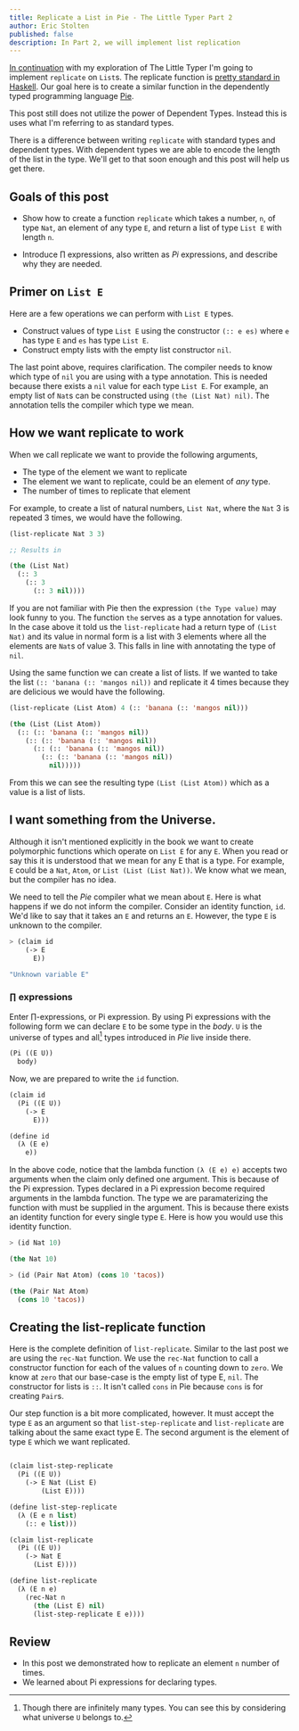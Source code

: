 ```yaml
---
title: Replicate a List in Pie - The Little Typer Part 2
author: Eric Stolten
published: false
description: In Part 2, we will implement list replication
---
```


[In
continuation](../2019-01-27-reflections-on-dependent-type-theory-with-the-little-typer-part-1/index.html)
with my exploration of The Little Typer I'm going to implement
`replicate` on `List`s. The replicate function is [pretty standard in
Haskell](https://www.stackage.org/haddock/lts-13.5/base-4.12.0.0/Prelude.html#v:replicate). Our
goal here is to create a similar function in the dependently typed
programming language
[Pie](https://docs.racket-lang.org/pie/index.html#%28def._%28%28lib._pie%2Fmain..rkt%29._rec-.Nat%29%29).

This post still does not utilize the power of Dependent Types. Instead
this is uses what I'm referring to as standard types.

There is a difference between writing `replicate` with standard types
and dependent types. With dependent types we are able to encode the
length of the list in the type. We'll get to that soon enough and this
post will help us get there.

## Goals of this post

* Show how to create a function `replicate` which takes a number, `n`,
  of type `Nat`, an element of any type `E`, and return a list of type
  `List E` with length `n`.

* Introduce ∏ expressions, also written as _Pi_ expressions, and
  describe why they are needed.

## Primer on `List E`

Here are a few operations we can perform with `List E` types.

- Construct values of type `List E` using the constructor `(:: e es)`
  where `e` has type `E` and `es` has type `List E`.
- Construct empty lists with the empty list constructor `nil`.

The last point above, requires clarification. The compiler needs to
know which type of `nil` you are using with a type annotation. This is
needed because there exists a `nil` value for each type `List E`.  For
example, an empty list of `Nat`s can be constructed using `(the (List
Nat) nil)`. The annotation tells the compiler which type we mean.

## How we want replicate to work

When we call replicate we want to provide the following arguments,

- The type of the element we want to replicate
- The element we want to replicate, could be an element of _any_ type.
- The number of times to replicate that element

For example, to create a list of natural numbers, `List Nat`, where
the `Nat` 3 is repeated 3 times, we would have the following.

~~~ {.lisp .html}
(list-replicate Nat 3 3)

;; Results in

(the (List Nat)
  (:: 3
    (:: 3
      (:: 3 nil))))
~~~

If you are not familiar with Pie then the expression `(the Type
value)` may look funny to you. The function `the` serves as a type
annotation for values. In the case above it told us the
`list-replicate` had a return type of `(List Nat)` and its value in
normal form is a list with 3 elements where all the elements are
`Nat`s of value 3. This falls in line with annotating the type of `nil`.

Using the same function we can create a list of lists. If we wanted to
take the list `(:: 'banana (:: 'mangos nil))` and replicate it 4 times
because they are delicious we would have the following.

~~~ {.lisp .html}
(list-replicate (List Atom) 4 (:: 'banana (:: 'mangos nil)))

(the (List (List Atom))
  (:: (:: 'banana (:: 'mangos nil))
    (:: (:: 'banana (:: 'mangos nil))
      (:: (:: 'banana (:: 'mangos nil))
        (:: (:: 'banana (:: 'mangos nil))
          nil)))))
~~~

From this we can see the resulting type `(List (List Atom))` which as
a value is a list of lists.

## I want something from the Universe.

Although it isn't mentioned explicitly in the book we want to create
polymorphic functions which operate on `List E` for any `E`. When you
read or say this it is understood that we mean for any E that is a
type. For example, `E` could be a `Nat`, `Atom`, or `List (List (List
Nat))`. We know what we mean, but the compiler has no idea.

We need to tell the _Pie_ compiler what we mean about `E`. Here is
what happens if we do not inform the compiler. Consider an identity
function, `id`. We'd like to say that it takes an `E` and returns an
`E`. However, the type `E` is unknown to the compiler.

~~~ {.lisp .html}
> (claim id
    (-> E
      E))

"Unknown variable E"
~~~

### ∏ expressions

Enter ∏-expressions, or Pi expression. By using Pi expressions with the
following form we can declare `E` to be some type in the
_body_. `U` is the universe of types and all[^2] types introduced in
_Pie_ live inside there.

[^2]: Though there are infinitely many types. You can see this by
    considering what universe `U` belongs to.

~~~ {.lisp .html}
(Pi ((E U))
  body)
~~~

Now, we are prepared to write the `id` function.

~~~ {.lisp .html}
(claim id
  (Pi ((E U))
    (-> E
      E)))

(define id
  (λ (E e)
    e))
~~~

In the above code, notice that the lambda function `(λ (E e) e)`
accepts two arguments when the claim only defined one argument. This
is because of the Pi expression. Types declared in a Pi expression
become required arguments in the lambda function. The type we are
paramaterizing the function with must be supplied in the
argument. This is because there exists an identity function for every
single type `E`. Here is how you would use this identity function.

~~~ {.lisp .html}
> (id Nat 10)

(the Nat 10)

> (id (Pair Nat Atom) (cons 10 'tacos))

(the (Pair Nat Atom)
  (cons 10 'tacos))
~~~


## Creating the list-replicate function

Here is the complete definition of `list-replicate`. Similar to the
last post we are using the `rec-Nat` function. We use the `rec-Nat`
function to call a constructor function for each of the values of `n`
counting down to `zero`. We know at `zero` that our base-case is the
empty list of type E, `nil`. The constructor for lists is `::`. It
isn't called `cons` in Pie because `cons` is for creating `Pair`s.

Our step function is a bit more complicated, however. It must accept
the type `E` as an argument so that `list-step-replicate` and
`list-replicate` are talking about the same exact type E. The second
argument is the element of type `E` which we want replicated.

~~~ {.lisp .html}

(claim list-step-replicate
  (Pi ((E U))
    (-> E Nat (List E)
        (List E))))

(define list-step-replicate
  (λ (E e n list)
    (:: e list)))

(claim list-replicate
  (Pi ((E U))
    (-> Nat E
      (List E))))

(define list-replicate
  (λ (E n e)
    (rec-Nat n
      (the (List E) nil)
      (list-step-replicate E e))))
~~~

## Review

* In this post we demonstrated how to replicate an element `n` number
  of times.
* We learned about Pi expressions for declaring types.
